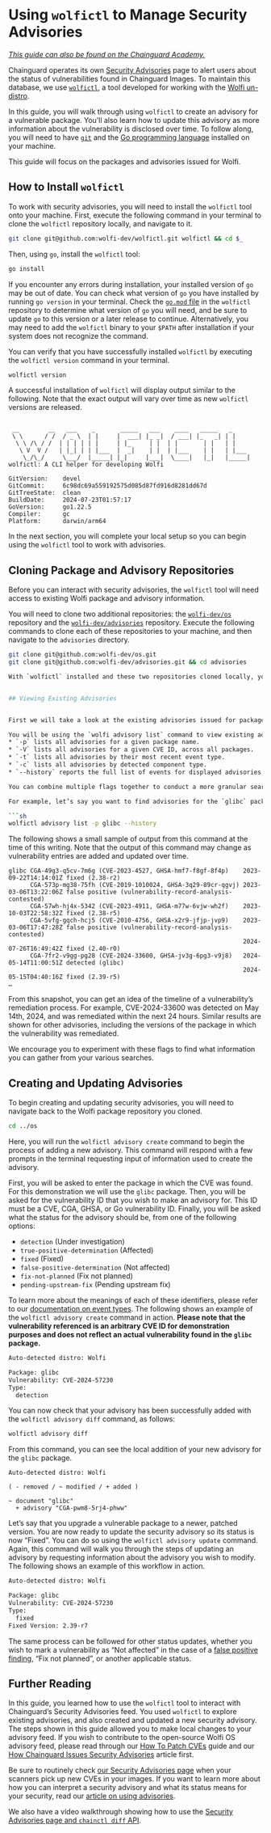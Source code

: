 # Using `wolfictl` to Manage Security Advisories

*[This guide can also be found on the Chainguard Academy.](https://edu.chainguard.dev/chainguard/chainguard-images/working-with-images/security-advisories/managing-advisories)*

Chainguard operates its own [Security Advisories](https://images.chainguard.dev/security/) page to alert users about the status of vulnerabilities found in Chainguard Images. To maintain this database, we use [`wolfictl`](https://github.com/wolfi-dev/wolfictl/), a tool developed for working with the [Wolfi un-distro](https://github.com/wolfi-dev/).

In this guide, you will walk through using `wolfictl` to create an advisory for a vulnerable package. You’ll also learn how to update this advisory as more information about the vulnerability is disclosed over time. To follow along, you will need to have [`git`](https://git-scm.com/) and the [Go programming language](https://go.dev/dl/) installed on your machine. 

This guide will focus on the packages and advisories issued for Wolfi.


## How to Install `wolfictl`

To work with security advisories, you will need to install the `wolfictl` tool onto your machine. First, execute the following command in your terminal to clone the `wolfictl` repository locally, and navigate to it. 

```sh
git clone git@github.com:wolfi-dev/wolfictl.git wolfictl && cd $_
```

Then, using `go`, install the `wolfictl` tool:

```sh
go install
```
If you encounter any errors during installation, your installed version of `go` may be out of date. You can check what version of `go` you have installed by running `go version` in your terminal. Check the [`go.mod` file](https://github.com/wolfi-dev/wolfictl/blob/main/go.mod) in the `wolfictl` repository to determine what version of `go` you will need, and be sure to update `go` to this version or a later release to continue. Alternatively, you may need to add the `wolfictl` binary to your `$PATH` after installation if your system does not recognize the command.

You can verify that you have successfully installed `wolfictl` by executing the `wolfictl version` command in your terminal.

```sh
wolfictl version
```
A successful installation of `wolfictl` will display output similar to the following. Note that the exact output will vary over time as new `wolfictl` versions are released. 

```Output

 __        __   ___    _       _____   ___    ____   _____   _
 \ \      / /  / _ \  | |     |  ___| |_ _|  / ___| |_   _| | |
  \ \ /\ / /  | | | | | |     | |_     | |  | |       | |   | |
   \ V  V /   | |_| | | |___  |  _|    | |  | |___    | |   | |___
    \_/\_/     \___/  |_____| |_|     |___|  \____|   |_|   |_____|
wolfictl: A CLI helper for developing Wolfi

GitVersion:    devel
GitCommit:     6c98dc69a559192575d085d87fd916d8281dd67d
GitTreeState:  clean
BuildDate:     2024-07-23T01:57:17
GoVersion:     go1.22.5
Compiler:      gc
Platform:      darwin/arm64
```

In the next section, you will complete your local setup so you can begin using the `wolfictl` tool to work with advisories.

## Cloning Package and Advisory Repositories

Before you can interact with security advisories, the  `wolfictl` tool will need access to existing Wolfi package and advisory information.

You will need to clone two additional repositories: the [`wolfi-dev/os`](https://github.com/wolfi-dev/os) repository and the [`wolfi-dev/advisories`](https://github.com/wolfi-dev/advisories) repository. Execute the following commands to clone each of these repositories to your machine, and then navigate to the `advisories` directory.

```sh
git clone git@github.com:wolfi-dev/os.git 
git clone git@github.com:wolfi-dev/advisories.git && cd advisories

With `wolfictl` installed and these two repositories cloned locally, you are now ready to interact with the security advisory database.


## Viewing Existing Advisories


First we will take a look at the existing advisories issued for packages in Wolfi. Keep in mind that the results shown here, and on your own machine, are snapshots in time. You should regularly check for changes to the upstream repository as new packages and advisories are issued. 

You will be using the `wolfi advisory list` command to view existing advisories. There are a variety of flags which you can append to assist in your search.
* `-p` lists all advisories for a given package name.
* `-V` lists all advisories for a given CVE ID, across all packages.
* `-t` lists all advisories by their most recent event type.
* `-c` lists all advisories by detected component type.
* `--history` reports the full list of events for displayed advisories.

You can combine multiple flags together to conduct a more granular search. For a complete listing of available command options, you can run the `wolfictl advisory list -h` command in your terminal.

For example, let’s say you want to find advisories for the `glibc` package as well as the full history of these advisories. 

```sh
wolfictl advisory list -p glibc --history
```

The following shows a small sample of output from this command at the time of this writing. Note that the output of this command may change as vulnerability entries are added and updated over time.
```Output
glibc CGA-49g3-q5cv-7m6g (CVE-2023-4527, GHSA-hmf7-f8gf-8f4p)    2023-09-22T14:14:01Z fixed (2.38-r2)
      CGA-573p-mg38-75fh (CVE-2019-1010024, GHSA-3q29-89cr-qgvj) 2023-03-06T13:22:06Z false positive (vulnerability-record-analysis-contested)
      CGA-57wh-hj4x-5342 (CVE-2023-4911, GHSA-m77w-6vjw-wh2f)    2023-10-03T22:58:32Z fixed (2.38-r5)
      CGA-5vfg-gqch-hcj5 (CVE-2010-4756, GHSA-x2r9-jfjp-jvp9)    2023-03-06T17:47:28Z false positive (vulnerability-record-analysis-contested)
                                                                 2024-07-26T16:49:42Z fixed (2.40-r0)
      CGA-7fr2-v9gg-pg28 (CVE-2024-33600, GHSA-jv3g-6pg3-v9j8)   2024-05-14T11:00:51Z detected (glibc)
                                                                 2024-05-15T04:40:16Z fixed (2.39-r5)
…
```

From this snapshot, you can get an idea of the timeline of a vulnerability’s remediation process. For example, CVE-2024-33600 was detected on May 14th, 2024, and was remediated within the next 24 hours. Similar results are shown for other advisories, including the versions of the package in which the vulnerability was remediated.

We encourage you to experiment with these flags to find what information you can gather from your various searches.

## Creating and Updating Advisories

To begin creating and updating security advisories, you will need to navigate back to the Wolfi package repository you cloned.

```sh
cd ../os 
```

Here, you will run the `wolfictl advisory create` command to begin the process of adding a new advisory. This command will respond with a few prompts in the terminal requesting input of information used to create the advisory.

First, you will be asked to enter the package in which the CVE was found. For this demonstration we will use the `glibc` package. Then, you will be asked for the vulnerability ID that you wish to make an advisory for. This ID must be a CVE, CGA, GHSA, or Go vulnerability ID. Finally, you will be asked what the status for the advisory should be, from one of the following options:
- `detection` (Under investigation)
- `true-positive-determination` (Affected)
- `fixed` (Fixed)
- `false-positive-determination` (Not affected)
- `fix-not-planned` (Fix not planned)
- `pending-upstream-fix` (Pending upstream fix)

To learn more about the meanings of each of these identifiers, please refer to our [documentation on event types](https://github.com/wolfi-dev/advisories/blob/main/docs/event_types.md). The following shows an example of the `wolfictl advisory create` command in action. **Please note that the vulnerability referenced is an arbitrary CVE ID for demonstration purposes and does not reflect an actual vulnerability found in the `glibc` package.**

```sh
Auto-detected distro: Wolfi

Package: glibc 
Vulnerability: CVE-2024-57230 
Type: 
  detection
```

You can now check that your advisory has been successfully added with the `wolfictl advisory diff` command, as follows:

```sh
wolfictl advisory diff
```

From this command, you can see the local addition of your new advisory for the `glibc` package.

```Output
Auto-detected distro: Wolfi

( - removed / ~ modified / + added )

~ document "glibc"
  + advisory "CGA-pwm8-5rj4-phww"
```

Let’s say that you upgrade a vulnerable package to a newer, patched version. You are now ready to update the security advisory so its status is now “Fixed”. You can do so using the `wolfictl advisory update` command. Again, this command will walk you through the steps of updating an advisory by requesting information about the advisory you wish to modify. The following shows an example of this workflow in action.

```sh
Auto-detected distro: Wolfi

Package: glibc 
Vulnerability: CVE-2024-57230
Type: 
  fixed
Fixed Version: 2.39-r7 
```

The same process can be followed for other status updates, whether you wish to mark a vulnerability as “Not affected” in the case of a [false positive finding](https://edu.chainguard.dev/chainguard/chainguard-images/recommended-practices/false-results/), “Fix not planned”, or another applicable status. 

## Further Reading

In this guide, you learned how to use the `wolfictl` tool to interact with Chainguard’s Security Advisories feed. You used `wolfictl` to explore existing advisories, and also created and updated a new security advisory. The steps shown in this guide allowed you to make local changes to your advisory feed. If you wish to contribute to the open-source Wolfi OS advisory feed, please read through our [How To Patch CVEs](
https://github.com/wolfi-dev/os/blob/main/HOW_TO_PATCH_CVES.md) guide and our [How Chainguard Issues Security Advisories](https://edu.chainguard.dev/chainguard/chainguard-images/working-with-images/security-advisories/how-chainguard-issues/) article first.

Be sure to routinely check [our Security Advisories page](https://images.chainguard.dev/security/) when your scanners pick up new CVEs in your images. If you want to learn more about how you can interpret a security advisory and what its status means for your security, read our [article on using advisories](https://edu.chainguard.dev/chainguard/chainguard-images/working-with-images/security-advisories/how-to-use/). 

We also have a video walkthrough showing how to use the [Security Advisories page and `chainctl diff` API](https://edu.chainguard.dev/chainguard/chainguard-images/videos/security_advisories/).
